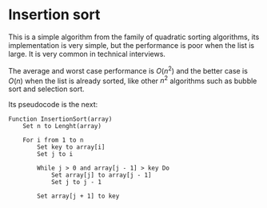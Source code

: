 # Insertion sort

This is a simple algorithm from the family of quadratic sorting algorithms, its implementation is very simple, but the performance is poor when the list is large. It is very common in technical interviews.

The average and worst case performance is $O(n^2)$ and the better case is $O(n)$ when the list is already sorted, like other $n^2$ algorithms such as bubble sort and selection sort.

Its pseudocode is the next:

```plaintext
Function InsertionSort(array)
    Set n to Lenght(array)

    For i from 1 to n
        Set key to array[i]
        Set j to i

        While j > 0 and array[j - 1] > key Do
            Set array[j] to array[j - 1]
            Set j to j - 1

        Set array[j + 1] to key
```
